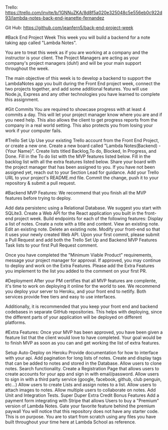 Trello: https://trello.com/invite/b/1GNNuZKA/8d8f5a020e325048c5e556eb0c922d93/lambda-notes-back-end-jeanette-fernandez

Git Hub: https://github.com/jeanfern5/back-end-project-week

#Back End Project Week
This week you will build a backend for a note taking app called "Lambda Notes".

You are to treat this week as if you are working at a company and the instructor is your client. The Project Managers are acting as your company's project managers (duh!) and will be your main support throughout the week.

The main objective of this week is to develop a backend to support the LambdaNotes app you built during the Front End project week, connect the two projects together, and add some additional features. You will use Node.js, Express and any other technologies you have learned to complete this assignment.

#Git Commits
You are required to showcase progress with at least 4 commits a day. This will let your project manager know where you are and if you need help. This also allows the client to get progress reports from the company in a real world setting. This also protects you from losing your work if your computer fails.

#Trello Set Up
Use your existing Trello account from the Front End Project, or create a new one.
Create a new board called "Lambda Notes(Backend) - {Your Name}".
Create lists titled Backlog,To do, Blocked, In Progress, and Done.
Fill in the To do list with the MVP features listed below.
Fill in the backlog list with all the extra features listed below.
Share your board with the project manager that has been assigned to you. If you have not been assigned yet, reach out to your Section Lead for guidance.
Add your Trello URL to your project's README.md file. Commit the change, push it to your repository & submit a pull request.

#Backend MVP Features:
We recommend that you finish all the MVP features before trying to deploy.

Add data persistenc using a Relational Database. We suggest you start with SQLite3.
Create a Web API for the React application you built in the front-end project week.
Build endpoints for each of the following features:
Display a list of notes.
Create a note with a title and content.
View an existing note.
Edit an existing note.
Delete an existing note.
Modify your front-end so that it uses your newly created Web API.
Upon your first commit, please submit a Pull Request and add both the Trello Set Up and Backend MVP Features Task lists to your first Pull Request comment.

Once you have completed the "Minimum Viable Product" requirements, message your project manager for approval. If approved, you may continue to deploy and work on the Extra Features. Please add the Extra Features you implement to the list you added to the comment on your first PR.

#Deployment
After your PM certifies that all MVP features are complente, it's time to work on deploying it online for the world to see. We recommend you deploy your server to Heroku, and your front end to netlify. Both services provide free tiers and easy to use interfaces.

Additionally, it is recommended that you keep your front end and backend codebases in separate GitHub repositories. This helps with deploying, since the different parts of your application will be deployed on different platforms.

#Extra Features:
Once your MVP has been approved, you have been given a feature list that the client would love to have completed. Your goal would be to finish MVP as soon as you can and get working the list of extra features.

Setup Auto-Deploy on Heroku
Provide documentation for how to interface with your api.
Add pagination for long lists of notes.
Create and display tags that can be added to notes and stored in the Database.
Allow users to clone notes.
Search functionality.
Create a Registration Page that allows users to create accounts for your app and sign in with email/password.
Allow users to sign in with a third party service (google, facebook, github, club penguin, etc...)
Allow users to create Lists and assign notes to a list.
Allow users to attach images to notes.
Allow multiple users to collaborate on notes.
Add Unit and Integration Tests.
Super Duper Extra Credit Bonus Features
Add a payment form integrating with Stripe that allows Users to buy a "Premium" version of Lambda Notes.
Gate your favorite feature behind the premium paywall
You will notice that this repository does not have any starter code. This is on purpose. You are to start from scratch using any files you have built throughout your time here at Lambda School as reference.